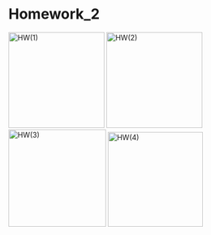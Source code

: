 # Homework_2

<img width="189" alt="HW(1)" src="https://user-images.githubusercontent.com/8137879/68536766-d8340480-030c-11ea-9610-98a6edc2409e.png">

<img width="189" alt="HW(2)" src="https://user-images.githubusercontent.com/8137879/68536768-dd914f00-030c-11ea-87b5-797ab0c8e2b4.png">

<img width="192" alt="HW(3)" src="https://user-images.githubusercontent.com/8137879/68536770-e2560300-030c-11ea-94c9-0ffb98e1e3a5.png">

<img width="187" alt="HW(4)" src="https://user-images.githubusercontent.com/8137879/68536772-ebdf6b00-030c-11ea-9fb0-2cfe5be77e76.png">
